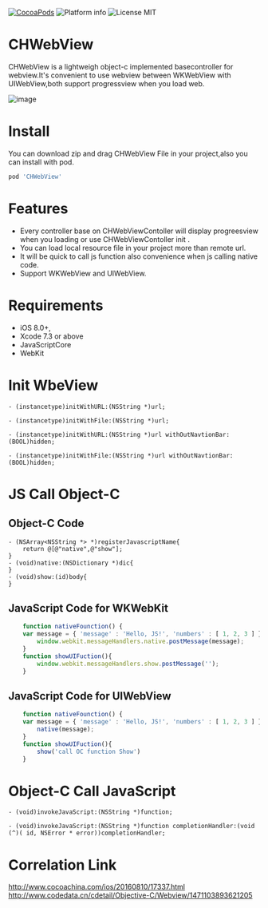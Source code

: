 [![CocoaPods](https://cocoapod-badges.herokuapp.com/v/CHWebView/badge.svg)](http://www.cocoapods.org/?q=CHWebView)
![Platform info](http://img.shields.io/cocoapods/p/CHWebView.svg?style=flat)
![License MIT](https://go-shields.herokuapp.com/license-MIT-blue.png)

# CHWebView
CHWebView is a lightweigh object-c implemented basecontroller for webview.It's convenient to use webview between WKWebView with UIWebView,both support progressview when you load web.

![image](https://github.com/chausson/CHWebView/blob/master/Resource/WebView.gif)

# Install
You can download zip and drag CHWebView File in your project,also you can install with pod.
``` bash
pod 'CHWebView'
```

# Features
* Every controller base on CHWebViewContoller will display progreesview when you loading or use CHWebViewContoller init .
* You can load local resource file in your project more than remote url.
* It will be quick to call js function also convenience when js calling native code.
* Support WKWebView and UIWebView.

# Requirements
* iOS 8.0+, 
* Xcode 7.3 or above
* JavaScriptCore
* WebKit

# Init WbeView
``` obj-c
- (instancetype)initWithURL:(NSString *)url;

- (instancetype)initWithFile:(NSString *)url;

- (instancetype)initWithURL:(NSString *)url withOutNavtionBar:(BOOL)hidden;

- (instancetype)initWithFile:(NSString *)url withOutNavtionBar:(BOOL)hidden;

```
# JS Call Object-C
## Object-C Code
``` obj-c
- (NSArray<NSString *> *)registerJavascriptName{
    return @[@"native",@"show"];
}
- (void)native:(NSDictionary *)dic{
}
- (void)show:(id)body{
}
```
## JavaScript Code for WKWebKit
``` javascript
    function nativeFounction() {
    var message = { 'message' : 'Hello, JS!', 'numbers' : [ 1, 2, 3 ] };
        window.webkit.messageHandlers.native.postMessage(message);
    }
    function showUIFuction(){
        window.webkit.messageHandlers.show.postMessage('');
    }
```
## JavaScript Code for UIWebView
``` javascript
    function nativeFounction() {
    var message = { 'message' : 'Hello, JS!', 'numbers' : [ 1, 2, 3 ] };
        native(message);
    }
    function showUIFuction(){
        show('call OC function Show')
    }
```
# Object-C Call JavaScript
``` obj-c
- (void)invokeJavaScript:(NSString *)function;

- (void)invokeJavaScript:(NSString *)function completionHandler:(void (^)( id, NSError * error))completionHandler;
```
# Correlation Link
http://www.cocoachina.com/ios/20160810/17337.html
http://www.codedata.cn/cdetail/Objective-C/Webview/1471103893621205
